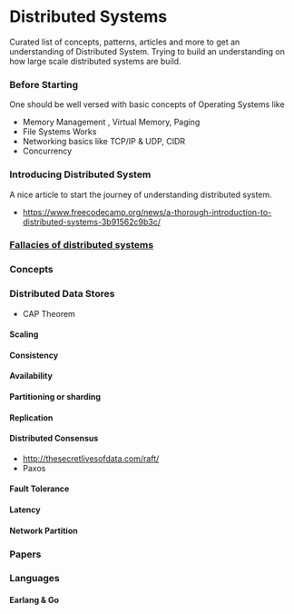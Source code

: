 # Distributed Systems

Curated list of concepts, patterns, articles and more to get an understanding of Distributed System.
Trying to build an understanding on how large scale distributed systems are build.

### Before Starting

One should be well versed with basic concepts of Operating Systems like

* Memory Management , Virtual Memory, Paging
* File Systems Works
* Networking basics like TCP/IP & UDP, CIDR 
* Concurrency

### Introducing Distributed System

A nice article to start the journey of understanding distributed system.
* https://www.freecodecamp.org/news/a-thorough-introduction-to-distributed-systems-3b91562c9b3c/


### [Fallacies of distributed systems](https://github.com/santojos/Distributed-Systems/tree/main/Fallacies%20of%20distributed%20systems)


### Concepts

### Distributed Data Stores

* CAP Theorem

#### Scaling
#### Consistency
#### Availability
#### Partitioning or sharding
#### Replication

#### Distributed Consensus

* http://thesecretlivesofdata.com/raft/
* Paxos 

#### Fault Tolerance
#### Latency
#### Network Partition


### Papers

### Languages 

#### Earlang  & Go 
